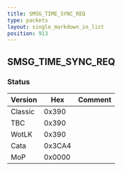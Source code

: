 ```yaml
---
title: SMSG_TIME_SYNC_REQ
type: packets
layout: single_markdown_in_list
position: 913
---
```


## SMSG_TIME_SYNC_REQ

### Status

Version    | Hex        | Comment
---------- | ---------- | ---------- 
Classic    | 0x390      | 
TBC        | 0x390      | 
WotLK      | 0x390      | 
Cata       | 0x3CA4     | 
MoP        | 0x0000     | 
